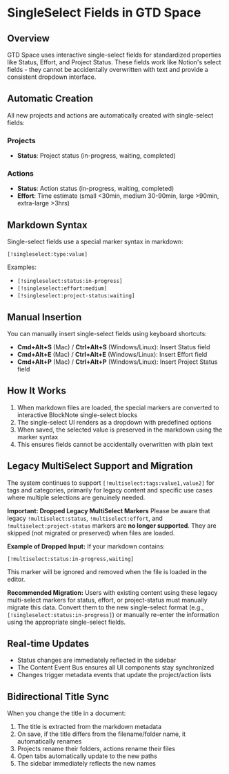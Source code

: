 # SingleSelect Fields in GTD Space

## Overview
GTD Space uses interactive single-select fields for standardized properties like Status, Effort, and Project Status. These fields work like Notion's select fields - they cannot be accidentally overwritten with text and provide a consistent dropdown interface.

## Automatic Creation
All new projects and actions are automatically created with single-select fields:

### Projects
- **Status**: Project status (in-progress, waiting, completed)

### Actions  
- **Status**: Action status (in-progress, waiting, completed)
- **Effort**: Time estimate (small <30min, medium 30-90min, large >90min, extra-large >3hrs)

## Markdown Syntax
Single-select fields use a special marker syntax in markdown:
```
[!singleselect:type:value]
```

Examples:
- `[!singleselect:status:in-progress]`
- `[!singleselect:effort:medium]`
- `[!singleselect:project-status:waiting]`

## Manual Insertion
You can manually insert single-select fields using keyboard shortcuts:

- **Cmd+Alt+S** (Mac) / **Ctrl+Alt+S** (Windows/Linux): Insert Status field
- **Cmd+Alt+E** (Mac) / **Ctrl+Alt+E** (Windows/Linux): Insert Effort field  
- **Cmd+Alt+P** (Mac) / **Ctrl+Alt+P** (Windows/Linux): Insert Project Status field

## How It Works
1. When markdown files are loaded, the special markers are converted to interactive BlockNote single-select blocks
2. The single-select UI renders as a dropdown with predefined options
3. When saved, the selected value is preserved in the markdown using the marker syntax
4. This ensures fields cannot be accidentally overwritten with plain text

## Legacy MultiSelect Support and Migration

The system continues to support `[!multiselect:tags:value1,value2]` for tags and categories, primarily for legacy content and specific use cases where multiple selections are genuinely needed.

**Important: Dropped Legacy MultiSelect Markers**
Please be aware that legacy `!multiselect:status`, `!multiselect:effort`, and `!multiselect:project-status` markers are **no longer supported**. They are skipped (not migrated or preserved) when files are loaded.

**Example of Dropped Input:**
If your markdown contains:
```
[!multiselect:status:in-progress,waiting]
```
This marker will be ignored and removed when the file is loaded in the editor.

**Recommended Migration:**
Users with existing content using these legacy multi-select markers for status, effort, or project-status must manually migrate this data. Convert them to the new single-select format (e.g., `[!singleselect:status:in-progress]`) or manually re-enter the information using the appropriate single-select fields.

## Real-time Updates
- Status changes are immediately reflected in the sidebar
- The Content Event Bus ensures all UI components stay synchronized
- Changes trigger metadata events that update the project/action lists

## Bidirectional Title Sync
When you change the title in a document:
1. The title is extracted from the markdown metadata
2. On save, if the title differs from the filename/folder name, it automatically renames
3. Projects rename their folders, actions rename their files
4. Open tabs automatically update to the new paths
5. The sidebar immediately reflects the new names